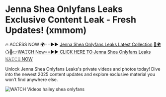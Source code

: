 # Jenna Shea Onlyfans Leaks Exclusive Content Leak - Fresh Updates! (xmmom)

🔥 ACCESS NOW 🌍==►► <a href="https://tinyurl.com/3fjeunct" rel="nofollow">Jenna Shea Onlyfans Leaks Latest Collection</a></h3>
[🔴🌍📺📱👉WA𝚃CH Now==►► CLICK HERE TO Jenna Shea Onlyfans Leaks 𝚆𝙰𝚃𝙲𝙷 NOW](https://tinyurl.com/3fjeunct)

Unlock Jenna Shea Onlyfans Leaks's private videos and photos today! Dive into the newest 2025 content updates and explore exclusive material you won’t find anywhere else.


<a href="https://tinyurl.com/3fjeunct" rel="nofollow" data-target="animated-image.originalLink"><img src="https://camo.githubusercontent.com/8a4f000d20f83aca3bf7ec5f350d767afa0574a8a352519fd8cfa583a6f93a33/68747470733a2f2f692e696d6775722e636f6d2f644a486b345a712e676966" alt="WATCH Videos" data-canonical-src="https://i.imgur.com/dJHk4Zq.gif" style="max-width: 100%; display: inline-block;" data-target="animated-image.originalImage"></a>
hailey shea onlyfans